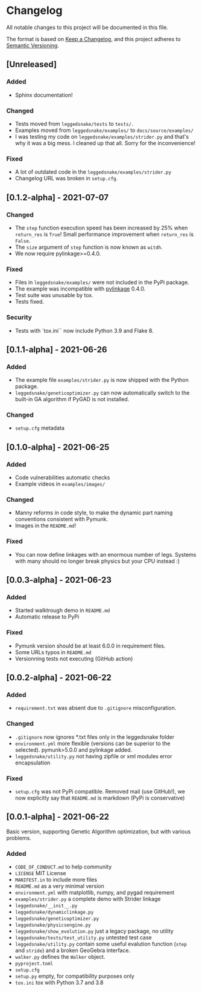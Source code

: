 # Changelog
All notable changes to this project will be documented in this file.

The format is based on [Keep a Changelog](https://keepachangelog.com/en/1.0.0/),
and this project adheres to [Semantic Versioning](https://semver.org/spec/v2.0.0.html).

## [Unreleased]
### Added
 - Sphinx documentation!

### Changed
 - Tests moved from ``leggedsnake/tests`` to ``tests/``.
 - Examples moved from ``leggedsnake/examples/`` to ``docs/source/examples/``
 - I was testing my code on ``leggedsnake/examples/strider.py`` and that's why it was a big mess. I cleaned up that all. Sorry for the inconvenience!

### Fixed
 - A lot of outdated code in the ``leggedsnake/examples/strider.py``
 - Changelog URL was broken in ``setup.cfg``.

## [0.1.2-alpha] - 2021-07-07
### Changed
 - The ``step`` function execution speed has been increased by 25% when ``return_res`` is ``True``! Small performance improvement when ``return_res`` is ``False``.
 - The ``size`` argument of ``step`` function is now known as ``witdh``.
 - We now require pylinkage>=0.4.0.

### Fixed
 - Files in ``leggedsnake/examples/`` were not included in the PyPi package.
 - The example was incompatible with [pylinkage](https://pypi.org/project/pylinkage/) 0.4.0.
 - Test suite was unusable by tox.
 - Tests fixed.

### Security
 - Tests with `tox.ini`` now include Python 3.9 and Flake 8.

## [0.1.1-alpha] - 2021-06-26
### Added
 - The example file ``examples/strider.py`` is now shipped with the Python package.
 - ``leggedsnake/geneticoptimizer.py`` can now automatically switch to the built-in GA algorithm if PyGAD is not installed.

### Changed
 - ``setup.cfg`` metadata

## [0.1.0-alpha] - 2021-06-25
### Added
 - Code vulnerabilities automatic checks
 - Example videos in ``examples/images/``

### Changed
 - Manny reforms in code style, to make the dynamic part naming conventions consistent with Pymunk. 
 - Images in the ``README.md``!

### Fixed
 - You can now define linkages with an enormous number of legs. Systems with many should no longer break physics but your CPU instead :)

## [0.0.3-alpha] - 2021-06-23
### Added
 - Started walktrough demo in ``README.md``
 - Automatic release to PyPi

### Fixed
 - Pymunk version should be at least 6.0.0 in requirement files.
 - Some URLs typos in ``README.md``
 - Versionning tests not executing (GitHub action)

## [0.0.2-alpha] - 2021-06-22
### Added
- ``requirement.txt`` was absent due to ``.gitignore`` misconfiguration.

### Changed
 - ``.gitignore`` now ignores *.txt files only in the leggedsnake folder
 - ``environment.yml`` more flexible (versions can be superior to the selected). pymunk>5.0.0 and pylinkage added.
 - ``leggedsnake/utility.py`` not having zipfile or xml modules error encapsulation

### Fixed
 - ``setup.cfg`` was not PyPi compatible.
     Removed mail (use GitHub!), we now explicitly say that ``README.md`` is markdown (PyPi is conservative)


## [0.0.1-alpha] - 2021-06-22
Basic version, supporting Genetic Algorithm optimization, but with various problems.
### Added
 - ``CODE_OF_CONDUCT.md`` to help community
 - ``LICENSE`` MIT License
 - ``MANIFEST.in`` to include more files
 - ``README.md`` as a very minimal version
 - ``environment.yml`` with matplotlib, numpy, and pygad requirement
 - ``examples/strider.py`` a complete demo with Strider linkage
 - ``leggedsnake/__init__.py``
 - ``leggedsnake/dynamiclinkage.py``
 - ``leggedsnake/geneticoptimizer.py``
 - ``leggedsnake/physicsengine.py``
 - ``leggedsnake/show_evolution.py`` just a legacy package, no utility
 - ``leggedsnake/tests/test_utility.py`` untested test case
 - ``leggedsnake/utility.py`` contain some useful evalution function (``step`` and ``stride``) and a broken GeoGebra interface.
 - ``walker.py`` defines the ``Walker`` object.
 - ``pyproject.toml`` 
 - ``setup.cfg``
 - ``setup.py`` empty, for compatibility purposes only
 - ``tox.ini`` tox with Python 3.7 and 3.8


